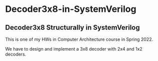 # Decoder3x8-in-SystemVerilog
## Decoder3x8 Structurally in SystemVerilog

This is one of my HWs in Computer Architecture course in Spring 2022.

We have to design and implement a 3x8 decoder with 2x4 and 1x2 decoders.
